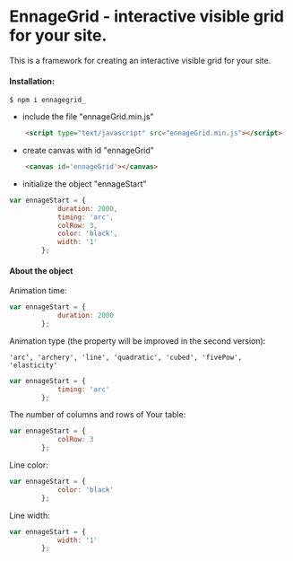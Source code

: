 # EnnageGrid - interactive visible grid for your site.
This is a framework for creating an interactive visible grid for your site.

#### Installation:
```
$ npm i ennagegrid_
```
- include the file "ennageGrid.min.js"
```html
	<script type="text/javascript" src="ennageGrid.min.js"></script>
```
- create canvas with id "ennageGrid"
```html
	<canvas id='ennageGrid'></canvas>
```
- initialize the object "ennageStart"

```JavaScript
var ennageStart = {
			duration: 2000,
			timing: 'arc',
			colRow: 3,
			color: 'black',
			width: '1'
		};
```
#### About the object
Animation time:
```JavaScript
var ennageStart = {
			duration: 2000
		};
```
Animation type (the property will be improved in the second version):
```
'arc', 'archery', 'line', 'quadratic', 'cubed', 'fivePow', 'elasticity'
```
```JavaScript
var ennageStart = {
			timing: 'arc'
		};
```
The number of columns and rows of Your table:
```JavaScript
var ennageStart = {
			colRow: 3
		};
```
Line color:
```JavaScript
var ennageStart = {
			color: 'black'
		};
```
Line width:
```JavaScript
var ennageStart = {
			width: '1'
		};
```